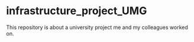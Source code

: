 # infrastructure_project_UMG
This repository is about a university project me and my colleagues worked on.
